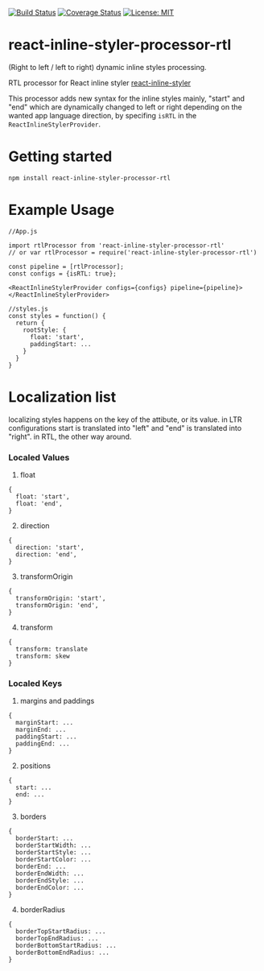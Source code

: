[![Build Status](https://travis-ci.org/Bamieh/react-inline-styler-processor-rtl.svg?branch=master)](https://travis-ci.org/Bamieh/react-inline-styler-processor-rtl)
[![Coverage Status](https://coveralls.io/repos/github/Bamieh/react-inline-styler-processor-rtl/badge.svg?branch=master)](https://coveralls.io/github/Bamieh/react-inline-styler-processor-rtl?branch=master)
[![License: MIT](https://img.shields.io/badge/License-MIT-yellow.svg)](https://opensource.org/licenses/MIT)


# react-inline-styler-processor-rtl

(Right to left / left to right) dynamic inline styles processing.

RTL processor for React inline styler [react-inline-styler](https://github.com/Bamieh/react-inline-styler)


This processor adds new syntax for the inline styles mainly, "start" and "end" which are dynamically changed to left or right depending on the wanted app language direction, by specifing `isRTL` in the `ReactInlineStylerProvider`.


# Getting started

```
npm install react-inline-styler-processor-rtl
```

# Example Usage

```
//App.js

import rtlProcessor from 'react-inline-styler-processor-rtl'
// or var rtlProcessor = require('react-inline-styler-processor-rtl')

const pipeline = [rtlProcessor];
const configs = {isRTL: true};

<ReactInlineStylerProvider configs={configs} pipeline={pipeline}>
</ReactInlineStylerProvider>
```

```
//styles.js
const styles = function() {
  return {
    rootStyle: {
      float: 'start',
      paddingStart: ...
    }
  }
}
```

# Localization list

localizing styles happens on the key of the attibute, or its value. in LTR configurations start is translated into "left" and "end" is translated into "right". in RTL, the other way around. 

### Localed Values

1. float

```
{
  float: 'start',
  float: 'end',
}
```

2. direction

```
{
  direction: 'start',
  direction: 'end',
}
```

3. transformOrigin

```
{
  transformOrigin: 'start',
  transformOrigin: 'end',
}
```


4. transform
```
{
  transform: translate
  transform: skew
}
```

### Localed Keys

1. margins and paddings

```
{
  marginStart: ...
  marginEnd: ...
  paddingStart: ...
  paddingEnd: ...
}
```

2. positions
```
{
  start: ...
  end: ...
}
```

3. borders

```
{
  borderStart: ...
  borderStartWidth: ...
  borderStartStyle: ...
  borderStartColor: ...
  borderEnd: ...
  borderEndWidth: ...
  borderEndStyle: ...
  borderEndColor: ...
}
```


4. borderRadius
```
{
  borderTopStartRadius: ...
  borderTopEndRadius: ...
  borderBottomStartRadius: ...
  borderBottomEndRadius: ...
}
```



